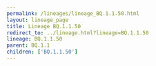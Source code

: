 ```yaml
---
permalink: /lineages/lineage_BQ.1.1.50.html
layout: lineage_page
title: Lineage BQ.1.1.50
redirect_to: ../lineage.html?lineage=BQ.1.1.50
lineage: BQ.1.1.50
parent: BQ.1.1
children: ['BQ.1.1.50']
---
```

